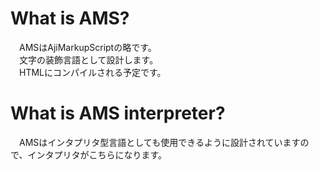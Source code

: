 # What is AMS?
　AMSはAjiMarkupScriptの略です。  
　文字の装飾言語として設計します。  
　HTMLにコンパイルされる予定です。
# What is AMS interpreter?
　AMSはインタプリタ型言語としても使用できるように設計されていますので、インタプリタがこちらになります。
